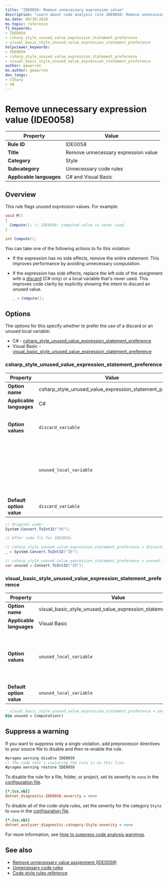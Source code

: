 ```yaml
---
title: "IDE0058: Remove unnecessary expression value"
description: "Learn about code analysis rule IDE0058: Remove unnecessary expression value"
ms.date: 09/30/2020
ms.topic: reference
f1_keywords:
- IDE0058
- csharp_style_unused_value_expression_statement_preference
- visual_basic_style_unused_value_expression_statement_preference
helpviewer_keywords:
- IDE0058
- csharp_style_unused_value_expression_statement_preference
- visual_basic_style_unused_value_expression_statement_preference
author: gewarren
ms.author: gewarren
dev_langs:
- CSharp
- VB
---
```

# Remove unnecessary expression value (IDE0058)

| Property                 | Value                               |
| ------------------------ | ----------------------------------- |
| **Rule ID**              | IDE0058                             |
| **Title**                | Remove unnecessary expression value |
| **Category**             | Style                               |
| **Subcategory**          | Unnecessary code rules              |
| **Applicable languages** | C# and Visual Basic                 |

## Overview

This rule flags unused expression values. For example:

```csharp
void M()
{
  Compute(); // IDE0058: computed value is never used.
}

int Compute();
```

You can take one of the following actions to fix this violation:

- If the expression has no side effects, remove the entire statement. This improves performance by avoiding unnecessary computation.

- If the expression has side effects, replace the left side of the assignment with a [discard](../../../csharp/fundamentals/functional/discards.md) (C# only) or a local variable that's never used. This improves code clarity by explicitly showing the intent to discard an unused value.

  ```csharp
  _ = Compute();
  ```

## Options

The options for this specify whether to prefer the use of a discard or an unused local variable:

- C# - [csharp_style_unused_value_expression_statement_preference](#csharp_style_unused_value_expression_statement_preference)
- Visual Basic - [visual_basic_style_unused_value_expression_statement_preference](#visual_basic_style_unused_value_expression_statement_preference)

### csharp_style_unused_value_expression_statement_preference

| Property                 | Value                                                     | Description                                                                 |
| ------------------------ | --------------------------------------------------------- | --------------------------------------------------------------------------- |
| **Option name**          | csharp_style_unused_value_expression_statement_preference |                                                                             |
| **Applicable languages** | C#                                                        |                                                                             |
| **Option values**        | `discard_variable`                                        | Prefer to assign an unused expression to a discard                          |
|                          | `unused_local_variable`                                   | Prefer to assign an unused expression to a local variable that's never used |
| **Default option value** | `discard_variable`                                        |                                                                             |

```csharp
// Original code:
System.Convert.ToInt32("35");

// After code fix for IDE0058:

// csharp_style_unused_value_expression_statement_preference = discard_variable
_ = System.Convert.ToInt32("35");

// csharp_style_unused_value_expression_statement_preference = unused_local_variable
var unused = Convert.ToInt32("35");
```

### visual_basic_style_unused_value_expression_statement_preference

| Property                 | Value                                                           | Description                                                                 |
| ------------------------ | --------------------------------------------------------------- | --------------------------------------------------------------------------- |
| **Option name**          | visual_basic_style_unused_value_expression_statement_preference |                                                                             |
| **Applicable languages** | Visual Basic                                                    |                                                                             |
| **Option values**        | `unused_local_variable`                                         | Prefer to assign an unused expression to a local variable that's never used |
| **Default option value** | `unused_local_variable`                                         |                                                                             |

```vb
' visual_basic_style_unused_value_expression_statement_preference = unused_local_variable
Dim unused = Computation()
```

## Suppress a warning

If you want to suppress only a single violation, add preprocessor directives to your source file to disable and then re-enable the rule.

```csharp
#pragma warning disable IDE0058
// The code that's violating the rule is on this line.
#pragma warning restore IDE0058
```

To disable the rule for a file, folder, or project, set its severity to `none` in the [configuration file](../configuration-files.md).

```ini
[*.{cs,vb}]
dotnet_diagnostic.IDE0058.severity = none
```

To disable all of the code-style rules, set the severity for the category `Style` to `none` in the [configuration file](../configuration-files.md).

```ini
[*.{cs,vb}]
dotnet_analyzer_diagnostic.category-Style.severity = none
```

For more information, see [How to suppress code analysis warnings](../suppress-warnings.md).

## See also

- [Remove unnecessary value assignment (IDE0059)](ide0059.md)
- [Unnecessary code rules](unnecessary-code-rules.md)
- [Code style rules reference](index.md)
